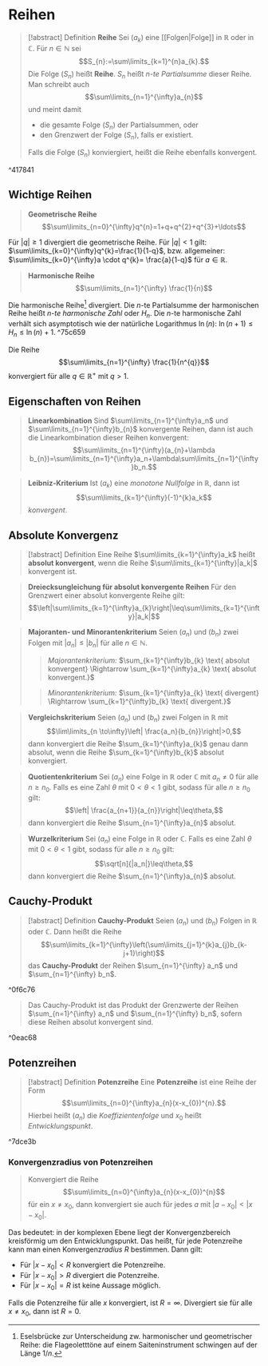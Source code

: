 # Reihen

> [!abstract] Definition **Reihe**
> Sei $(a_k)$ eine [[Folgen|Folge]] in $\mathbb{R}$ oder in $\mathbb{C}$. Für $n \in \mathbb{N}$ sei $$S_{n}:=\sum\limits_{k=1}^{n}a_{k}.$$
> Die Folge $(S_n)$ heißt **Reihe**. $S_n$ heißt *$n$-te Partialsumme* dieser Reihe.
> Man schreibt auch $$\sum\limits_{n=1}^{\infty}a_{n}$$ und meint damit
> - die gesamte Folge $(S_n)$ der Partialsummen, oder
> - den Grenzwert der Folge $(S_n)$, falls er existiert.
>
> Falls die Folge $(S_n)$ konviergiert, heißt die Reihe ebenfalls konvergent.

^417841

## Wichtige Reihen

> **Geometrische Reihe**
> $$\sum\limits_{n=0}^{\infty}q^{n}=1+q+q^{2}+q^{3}+\ldots$$

Für $|q|\geq 1$ divergiert die geometrische Reihe.
Für $|q|<1$ gilt: $\sum\limits_{k=0}^{\infty}q^{k}=\frac{1}{1-q}$, bzw. allgemeiner: $\sum\limits_{k=0}^{\infty}a \cdot q^{k}= \frac{a}{1-q}$ für $a \in \mathbb{R}$.

> **Harmonische Reihe**
> $$\sum\limits_{n=1}^{\infty} \frac{1}{n}$$

Die harmonische Reihe[^1] divergiert.
Die $n$-te Partialsumme der harmonischen Reihe heißt *n-te harmonische Zahl* oder $H_{n}$. Die $n$-te harmonische Zahl verhält sich asymptotisch wie der natürliche Logarithmus $\ln(n)$: $\ln(n+1)\leq H_{n} \leq \ln(n)+1$. ^75c659


[^1]: Eselsbrücke zur Unterscheidung zw. harmonischer und geometrischer Reihe: die Flageoletttöne auf einem Saiteninstrument schwingen auf der Länge $1/n$.

Die Reihe $$\sum\limits_{n=1}^{\infty} \frac{1}{n^{q}}$$ konvergiert für alle $q \in \mathbb{R}^{+}$ mit $q > 1$.
 
## Eigenschaften von Reihen

> **Linearkombination**
> Sind $\sum\limits_{n=1}^{\infty}a_n$ und $\sum\limits_{n=1}^{\infty}b_{n}$ konvergente Reihen, dann ist auch die Linearkombination dieser Reihen konvergent: $$\sum\limits_{n=1}^{\infty}(a_{n}+\lambda b_{n})=\sum\limits_{n=1}^{\infty}a_n+\lambda\sum\limits_{n=1}^{\infty}b_n.$$

> **Leibniz-Kriterium**
> Ist $(a_k)$ eine *monotone Nullfolge* in $\mathbb{R}$, dann ist $$\sum\limits_{k=1}^{\infty}(-1)^{k}a_k$$ *konvergent*.

## Absolute Konvergenz

> [!abstract] Definition
> Eine Reihe $\sum\limits_{k=1}^{\infty}a_k$ heißt **absolut konvergent**, wenn die Reihe $\sum\limits_{k=1}^{\infty}|a_k|$ konvergent ist.

> **Dreiecksungleichung für absolut konvergente Reihen**
> Für den Grenzwert einer absolut konvergente Reihe gilt: $$\left|\sum\limits_{k=1}^{\infty}a_{k}\right|\leq\sum\limits_{k=1}^{\infty}|a_k|$$

> **Majoranten- und Minorantenkriterium**
> Seien $(a_n)$ und $(b_n)$ zwei Folgen mit $|a_n|\leq|b_n|$ für alle $n \in \mathbb{N}$.
> 
> > *Majorantenkriterium:*
> > $\sum_{k=1}^{\infty}b_{k} \text{ absolut konvergent} \Rightarrow \sum_{k=1}^{\infty}a_{k} \text{ absolut konvergent.}$
> 
> > *Minorantenkriterium:*
> > $\sum_{k=1}^{\infty}a_{k} \text{ divergent} \Rightarrow \sum_{k=1}^{\infty}b_{k} \text{ divergent.}$

> **Vergleichskriterium**
> Seien $(a_{n})$ und $(b_n)$ zwei Folgen in $\mathbb{R}$ mit $$\lim\limits_{n \to\infty}\left| \frac{a_n}{b_{n}}\right|>0,$$
> dann konvergiert die Reihe $\sum_{k=1}^{\infty}a_{k}$ genau dann absolut, wenn die Reihe $\sum_{k=1}^{\infty}b_{k}$ absolut konvergiert.

> **Quotientenkriterium**
> Sei $(a_n)$ eine Folge in $\mathbb{R}$ oder $\mathbb{C}$ mit $a_{n}\neq 0$ für alle $n \geq n_0$.
> Falls es eine Zahl $\theta$ mit $0 < \theta < 1$ gibt, sodass für alle $n \geq n_0$ gilt: $$\left| \frac{a_{n+1}}{a_{n}}\right|\leq\theta,$$dann konvergiert die Reihe $\sum_{n=1}^{\infty}a_{n}$ absolut.

> **Wurzelkriterium**
> Sei $(a_n)$ eine Folge in $\mathbb{R}$ oder $\mathbb{C}$.
> Falls es eine Zahl $\theta$ mit $0<\theta<1$ gibt, sodass für alle $n \geq n_0$ gilt: $$\sqrt[n]{|a_n|}\leq\theta,$$dann konvergiert die Reihe $\sum_{n=1}^{\infty}a_{n}$ absolut.

## Cauchy-Produkt

> [!abstract] Definition **Cauchy-Produkt**
> Seien $(a_n)$ und $(b_n)$ Folgen in $\mathbb{R}$ oder $\mathbb{C}$.
> Dann heißt die Reihe $$\sum\limits_{k=1}^{\infty}\left(\sum\limits_{j=1}^{k}a_{j}b_{k-j+1}\right)$$ das **Cauchy-Produkt** der Reihen $\sum_{n=1}^{\infty} a_n$ und $\sum_{n=1}^{\infty} b_n$.

^0f6c76

> Das Cauchy-Produkt ist das Produkt der Grenzwerte der Reihen $\sum_{n=1}^{\infty} a_n$ und $\sum_{n=1}^{\infty} b_n$, sofern diese Reihen absolut konvergent sind.

^0eac68

## Potenzreihen

> [!abstract] Definition **Potenzreihe**
> Eine **Potenzreihe** ist eine Reihe der Form $$\sum\limits_{n=0}^{\infty}a_{n}(x-x_{0})^{n}.$$
> Hierbei heißt $(a_n)$ die *Koeffizientenfolge* und $x_{0}$ heißt *Entwicklungspunkt*.

^7dce3b

### Konvergenzradius von Potenzreihen
> Konvergiert die Reihe $$\sum\limits_{n=0}^{\infty}a_{n}(x-x_{0})^{n}$$für ein $x \neq x_0$, dann konvergiert sie auch für jedes $a$ mit $|a-x_{0}|<|x-x_{0}|$.

Das bedeutet: in der komplexen Ebene liegt der Konvergenzbereich kreisförmig um den Entwicklungspunkt. 
Das heißt, für jede Potenzreihe kann man einen Konvergenz*radius* $R$ bestimmen. Dann gilt:
- Für $|x-x_{0}|<R$ konvergiert die Potenzreihe.
- Für $|x-x_0|>R$ divergiert die Potenzreihe.
- Für $|x-x_0|=R$ ist keine Aussage möglich.

Falls die Potenzreihe für alle $x$ konvergiert, ist $R=\infty$. Divergiert sie für alle $x \neq x_0$, dann ist $R=0$.